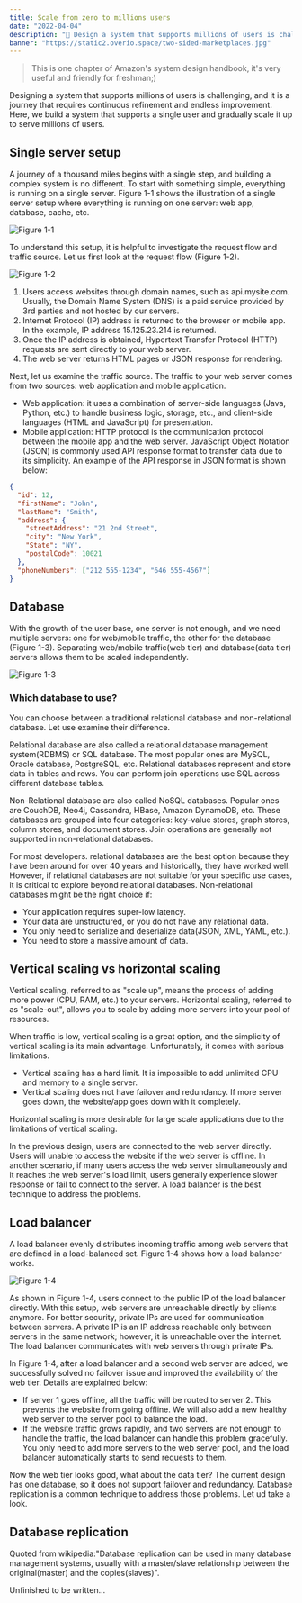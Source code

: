 ```yaml
---
title: Scale from zero to millions users
date: "2022-04-04"
description: "🤖 Design a system that supports millions of users is challenging..."
banner: "https://static2.overio.space/two-sided-marketplaces.jpg"
---
```


> This is one chapter of Amazon's system design handbook, it's very useful and friendly for freshman;)

Designing a system that supports millions of users is challenging, and it is a journey that requires continuous refinement and endless improvement. Here, we build a system that supports a single user and gradually scale it up to serve millions of users.

## Single server setup

A journey of a thousand miles begins with a single step, and building a complex system is no different. To start with something simple, everything is running on a single server. Figure 1-1 shows the illustration of a single server setup where everything is running on one server: web app, database, cache, etc.

![Figure 1-1](./assets/figure1-1.png)

To understand this setup, it is helpful to investigate the request flow and traffic source. Let us first look at the request flow (Figure 1-2).

![Figure 1-2](./assets/figure1-2.png)

1. Users access websites through domain names, such as api.mysite.com. Usually, the Domain Name System (DNS) is a paid service provided by 3rd parties and not hosted by our servers.
2. Internet Protocol (IP) address is returned to the browser or mobile app. In the example, IP address 15.125.23.214 is returned.
3. Once the IP address is obtained, Hypertext Transfer Protocol (HTTP) requests are sent directly to your web server.
4. The web server returns HTML pages or JSON response for rendering.

Next, let us examine the traffic source. The traffic to your web server comes from two sources: web application and mobile application.

- Web application: it uses a combination of server-side languages (Java, Python, etc.) to handle business logic, storage, etc., and client-side languages (HTML and JavaScript) for presentation.
- Mobile application: HTTP protocol is the communication protocol between the mobile app and the web server. JavaScript Object Notation (JSON) is commonly used API response format to transfer data due to its simplicity. An example of the API response in JSON format is shown below:

```json
{
  "id": 12,
  "firstName": "John",
  "lastName": "Smith",
  "address": {
    "streetAddress": "21 2nd Street",
    "city": "New York",
    "State": "NY",
    "postalCode": 10021
  },
  "phoneNumbers": ["212 555-1234", "646 555-4567"]
}
```

## Database

With the growth of the user base, one server is not enough, and we need multiple servers: one for web/mobile traffic, the other for the database (Figure 1-3). Separating web/mobile traffic(web tier) and database(data tier) servers allows them to be scaled independently.

![Figure 1-3](./assets/figure1-3.png)

### Which database to use?

You can choose between a traditional relational database and non-relational database. Let use examine their difference.

Relational database are also called a relational database management system(RDBMS) or SQL database. The most popular ones are MySQL, Oracle database, PostgreSQL, etc. Relational databases represent and store data in tables and rows. You can perform join operations use SQL across different database tables.

Non-Relational database are also called NoSQL databases. Popular ones are CouchDB, Neo4j, Cassandra, HBase, Amazon DynamoDB, etc. These databases are grouped into four categories: key-value stores, graph stores, column stores, and document stores. Join operations are generally not supported in non-relational databases.

For most developers. relational databases are the best option because they have been around for over 40 years and historically, they have worked well. However, if relational databases are not suitable for your specific use cases, it is critical to explore beyond relational databases. Non-relational databases might be the right choice if:

- Your application requires super-low latency.
- Your data are unstructured, or you do not have any relational data.
- You only need to serialize and deserialize data(JSON, XML, YAML, etc.).
- You need to store a massive amount of data.

## Vertical scaling vs horizontal scaling

Vertical scaling, referred to as "scale up", means the process of adding more power (CPU, RAM, etc.) to your servers. Horizontal scaling, referred to as "scale-out", allows you to scale by adding more servers into your pool of resources.

When traffic is low, vertical scaling is a great option, and the simplicity of vertical scaling is its main advantage. Unfortunately, it comes with serious limitations.

- Vertical scaling has a hard limit. It is impossible to add unlimited CPU and memory to a single server.
- Vertical scaling does not have failover and redundancy. If more server goes down, the website/app goes down with it completely.

Horizontal scaling is more desirable for large scale applications due to the limitations of vertical scaling.

In the previous design, users are connected to the web server directly. Users will unable to access the website if the web server is offline. In another scenario, if many users access the web server simultaneously and it reaches the web server's load limit, users generally experience slower response or fail to connect to the server. A load balancer is the best technique to address the problems.

## Load balancer

A load balancer evenly distributes incoming traffic among web servers that are defined in a load-balanced set. Figure 1-4 shows how a load balancer works.

![Figure 1-4](./assets/figure1-4.png)

As shown in Figure 1-4, users connect to the public IP of the load balancer directly. With this setup, web servers are unreachable directly by clients anymore. For better security, private IPs are used for communication between servers. A private IP is an IP address reachable only between servers in the same network; however, it is unreachable over the internet. The load balancer communicates with web servers through private IPs.

In Figure 1-4, after a load balancer and a second web server are added, we successfully solved no failover issue and improved the availability of the web tier. Details are explained below:

- If server 1 goes offline, all the traffic will be routed to server 2. This prevents the website from going offline. We will also add a new healthy web server to the server pool to balance the load.
- If the website traffic grows rapidly, and two servers are not enough to handle the traffic, the load balancer can handle this problem gracefully. You only need to add more servers to the web server pool, and the load balancer automatically starts to send requests to them.

Now the web tier looks good, what about the data tier? The current design has one database, so it does not support failover and redundancy. Database replication is a common technique to address those problems. Let ud take a look.

## Database replication

Quoted from wikipedia:"Database replication can be used in many database management systems, usually with a master/slave relationship between the original(master) and the copies(slaves)".

Unfinished to be written...
